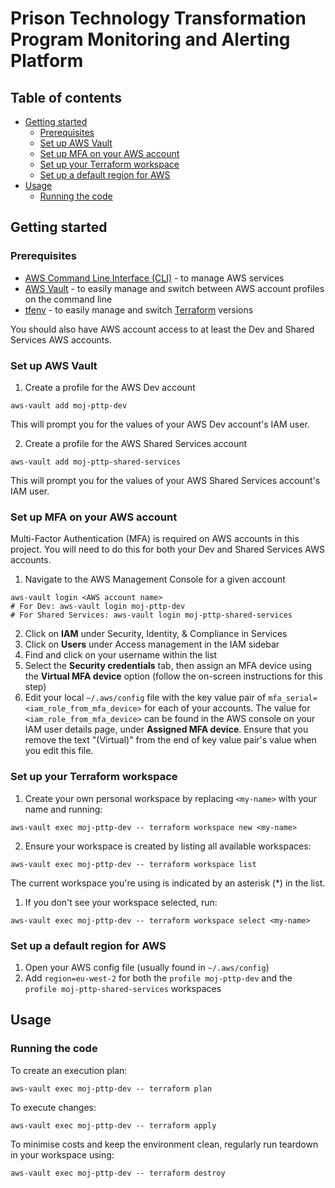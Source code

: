 # Prison Technology Transformation Program Monitoring and Alerting Platform

## Table of contents

- [Getting started](#getting-started)
  - [Prerequisites](#prerequisites)
  - [Set up AWS Vault](#set-up-aws-vault)
  - [Set up MFA on your AWS account](#set-up-mfa-on-your-aws-account)
  - [Set up your Terraform workspace](#set-up-your-terraform-workspace)
  - [Set up a default region for AWS](#set-up-a-default-region-for-aws)
- [Usage](#usage)
  - [Running the code](#running-the-code)

## Getting started

### Prerequisites

- [AWS Command Line Interface (CLI)](https://aws.amazon.com/cli/) - to manage AWS services
- [AWS Vault](https://github.com/99designs/aws-vault) - to easily manage and switch between AWS account profiles on the command line
- [tfenv](https://github.com/tfutils/tfenv) - to easily manage and switch [Terraform](https://www.terraform.io/) versions

You should also have AWS account access to at least the Dev and Shared Services AWS accounts.

### Set up AWS Vault

1. Create a profile for the AWS Dev account

```
aws-vault add moj-pttp-dev
```

This will prompt you for the values of your AWS Dev account's IAM user.

2. Create a profile for the AWS Shared Services account

```
aws-vault add moj-pttp-shared-services
```

This will prompt you for the values of your AWS Shared Services account's IAM user.

### Set up MFA on your AWS account

Multi-Factor Authentication (MFA) is required on AWS accounts in this project.
You will need to do this for both your Dev and Shared Services AWS accounts.

1. Navigate to the AWS Management Console for a given account

```
aws-vault login <AWS account name>
# For Dev: aws-vault login moj-pttp-dev
# For Shared Services: aws-vault login moj-pttp-shared-services
```

2. Click on **IAM** under Security, Identity, & Compliance in Services
3. Click on **Users** under Access management in the IAM sidebar
4. Find and click on your username within the list
5. Select the **Security credentials** tab, then assign an MFA device using the **Virtual MFA device** option (follow the on-screen instructions for this step)
6. Edit your local `~/.aws/config` file with the key value pair of `mfa_serial=<iam_role_from_mfa_device>` for each of your accounts. The value for `<iam_role_from_mfa_device>` can be found in the AWS console on your IAM user details page, under **Assigned MFA device**. Ensure that you remove the text "(Virtual)" from the end of key value pair's value when you edit this file.

### Set up your Terraform workspace

1. Create your own personal workspace by replacing `<my-name>` with your name and running:

```
aws-vault exec moj-pttp-dev -- terraform workspace new <my-name>
```

2. Ensure your workspace is created by listing all available workspaces:

```
aws-vault exec moj-pttp-dev -- terraform workspace list
```

The current workspace you're using is indicated by an asterisk (*) in the list.

1. If you don't see your workspace selected, run:

```
aws-vault exec moj-pttp-dev -- terraform workspace select <my-name>
```

### Set up a default region for AWS

1. Open your AWS config file (usually found in `~/.aws/config`)
2. Add `region=eu-west-2` for both the `profile moj-pttp-dev` and the `profile moj-pttp-shared-services` workspaces

## Usage

### Running the code

To create an execution plan:

```
aws-vault exec moj-pttp-dev -- terraform plan
```

To execute changes:

```
aws-vault exec moj-pttp-dev -- terraform apply
```

To minimise costs and keep the environment clean, regularly run teardown in your workspace using:

```
aws-vault exec moj-pttp-dev -- terraform destroy
```
